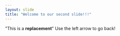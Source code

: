 ```yaml
---
layout: slide
title: "Welcome to our second slide!!!"
---
```

"This is a **replacement**" 
Use the left arrow to go back!
